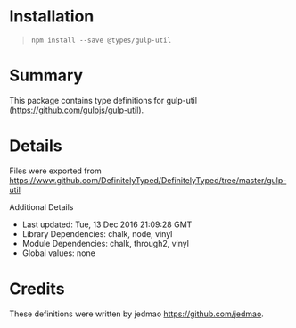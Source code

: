 # Installation
> `npm install --save @types/gulp-util`

# Summary
This package contains type definitions for gulp-util (https://github.com/gulpjs/gulp-util).

# Details
Files were exported from https://www.github.com/DefinitelyTyped/DefinitelyTyped/tree/master/gulp-util

Additional Details
 * Last updated: Tue, 13 Dec 2016 21:09:28 GMT
 * Library Dependencies: chalk, node, vinyl
 * Module Dependencies: chalk, through2, vinyl
 * Global values: none

# Credits
These definitions were written by jedmao <https://github.com/jedmao>.

